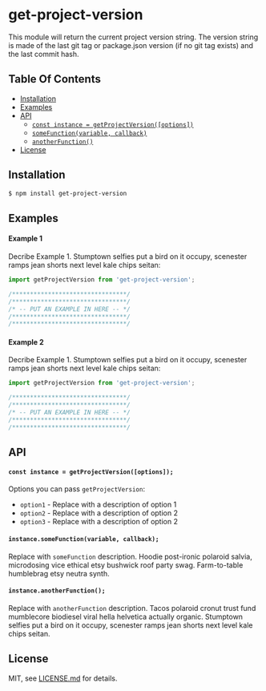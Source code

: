 # get-project-version

This module will return the current project version string. The version string is made of the last git tag or package.json version (if no git tag exists) and the last commit hash.

## Table Of Contents

- [Installation](#installation)
- [Examples](#examples)
- [API](#api)
    + [`const instance = getProjectVersion([options])`](#const-instance-getprojectversion-options)
    + [`someFunction(variable, callback)`](#somefunction-variable-callback)
    + [`anotherFunction()`](#anotherfunction)
- [License](http://github.com/Shopify/get-project-version/blob/master/LICENSE.md)

## Installation
```bash
$ npm install get-project-version
```

## Examples

#### Example 1

Decribe Example 1. Stumptown selfies put a bird on it occupy, scenester ramps jean shorts next level kale chips seitan:

```javascript
import getProjectVersion from 'get-project-version';

/********************************/
/********************************/
/* -- PUT AN EXAMPLE IN HERE -- */
/********************************/
/********************************/
```

#### Example 2

Decribe Example 1. Stumptown selfies put a bird on it occupy, scenester ramps jean shorts next level kale chips seitan:

```javascript
import getProjectVersion from 'get-project-version';

/********************************/
/********************************/
/* -- PUT AN EXAMPLE IN HERE -- */
/********************************/
/********************************/
```

## API

#### `const instance = getProjectVersion([options]);`

Options you can pass `getProjectVersion`:
- `option1` - Replace with a description of option 1
- `option2` - Replace with a description of option 2
- `option3` - Replace with a description of option 2

#### `instance.someFunction(variable, callback);`

Replace with `someFunction` description. Hoodie post-ironic polaroid salvia, microdosing vice ethical etsy bushwick roof party swag. Farm-to-table humblebrag etsy neutra synth.

#### `instance.anotherFunction();`

Replace with `anotherFunction` description. Tacos polaroid cronut trust fund mumblecore biodiesel viral hella helvetica actually organic. Stumptown selfies put a bird on it occupy, scenester ramps jean shorts next level kale chips seitan.

## License

MIT, see [LICENSE.md](http://github.com/Shopify/get-project-version/blob/master/LICENSE.md) for details.
